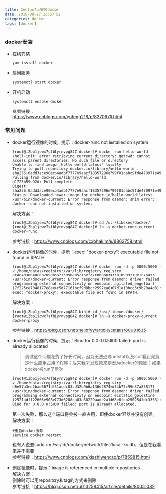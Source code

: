 ```yaml
---
title: Centos7上安装docker
date: 2018-09-27 23:57:52
categories: docker
tags: [docker]
---
```


### docker安装
- 在线安装  
    ```
    yum install docker
    ```
- 启用服务
    ```
    systemctl start docker
    ```
- 开机启动  
    ```
    systemctl enable docker
    ```
    查看链接：  
    https://www.cnblogs.com/yufeng218/p/8370670.html

<!-- more -->

### 常见问题  
- docker运行镜像的时候，提示：docker-runc not installed on system
    ```
    [root@iZbp1jcwx7sfb1yrnvpg84Z docker]# docker run hello-world
    shell-init: error retrieving current directory: getcwd: cannot access parent directories: No such file or directory
    Unable to find image 'hello-world:latest' locally
    Trying to pull repository docker.io/library/hello-world ... 
    sha256:0add3ace90ecb4adbf7777e9aacf18357296e799f81cabc9fde470971e499788: Pulling from docker.io/library/hello-world
    d1725b59e92d: Pull complete 
    Digest: sha256:0add3ace90ecb4adbf7777e9aacf18357296e799f81cabc9fde470971e499788
    Status: Downloaded newer image for docker.io/hello-world:latest
    /usr/bin/docker-current: Error response from daemon: shim error: docker-runc not installed on system.
    
    ```
    解决方案：  
    ```
    [root@iZbp1jcwx7sfb1yrnvpg84Z docker]# cd /usr/libexec/docker/
    [root@iZbp1jcwx7sfb1yrnvpg84Z docker]# ln -s docker-runc-current docker-runc
    ```
    参考链接：https://www.cnblogs.com/cxbhakim/p/8862758.html
    
- docker运行镜像的时候，提示：exec: "docker-proxy": executable file not found in $PATH   
    ```
    [root@iZbp1jcwx7sfb1yrnvpg84Z docker]# docker run -d -p 5000:5000 -v /home/datas/registry:/var/lib/registry registry
    acae4d30d40cdb209d86377505bab5215ef37c66a863033b16909719e1c76a53
    /usr/bin/docker-current: Error response from daemon: driver failed programming external connectivity on endpoint agitated_engelbart (7f225ce7048177e8ee4c5d77161bcf9d8bcc2597ea8307d1a10bcc3c9b20a4d3): exec: "docker-proxy": executable file not found in $PATH.
    
    ```
    解决方案：  
    ```
    [root@iZbp1jcwx7sfb1yrnvpg84Z bin]# cd /usr/libexec/docker/
    [root@iZbp1jcwx7sfb1yrnvpg84Z docker]# ln -s docker-proxy-current docker-proxy
    ```
    参考链接：https://blog.csdn.net/hellofyy/article/details/80091635

- docker运行镜像的时候，提示：Bind for 0.0.0.0:5000 failed: port is already allocated  
    > 调试这个问题花费了好长时间，因为无法通过netstat以及lsof看到究竟是什么应用占用了程序；后来我才发现原来是因为docker的原因；如果docker被run了两次
    
    ```
    [root@iZbp1jcwx7sfb1yrnvpg84Z docker]# docker run -d -p 5000:5000 -v /home/datas/registry:/var/lib/registry registry
    d6e57a3ed2bad6671df31acdc83cd32b9b6a136d2874ed34b77c99e37a858177
    /usr/bin/docker-current: Error response from daemon: driver failed programming external connectivity on endpoint ecstatic_goldstine (2521adff22666e908e773d6288ca03a30229aade2a1d68e8fcb250254fdc3353): Bind for 0.0.0.0:5000 failed: port is already allocated.
    ```
    第一次失败，那么这个端口将会被一直占用，即使docker容器并没有创建。  
    解决方案：  
    ```
    #重启docker服务
    service docker restart
    ```
    也有人说要sudo rm /var/lib/docker/network/files/local-kv.db，但是在我看来并不需要  
    参考链接：https://www.cnblogs.com/xiashiwendao/p/7859815.html
- 删除镜像时，提示：image is referenced in multiple repositories  
解决方案：  
删除时可以用repository和tag的方式来删除  
参考链接：https://blog.csdn.net/u013258415/article/details/80051082

